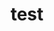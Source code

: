 ---
title: test
description: A descrtegory
image:

# Badge style
style:
    background: "#ffffff"
    color: "#fff"
---